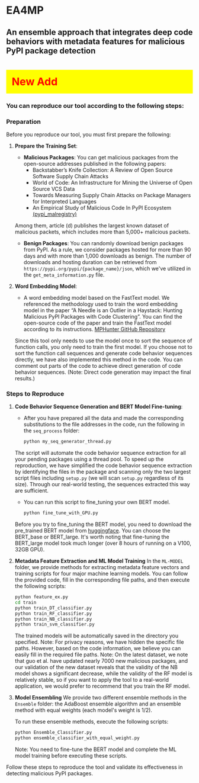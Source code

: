 # EA4MP
## An ensemble approach that integrates deep code behaviors with metadata features for malicious PyPI package detection

<h1 style="background-color: yellow; color: red; padding: 15px;">New Add</h1>



### You can reproduce our tool according to the following steps:

### Preparation
Before you reproduce our tool, you must first prepare the following:

1. **Prepare the Training Set**:
    - **Malicious Packages**: You can get malicious packages from the open-source addresses published in the following papers:
        - Backstabber’s Knife Collection: A Review of Open Source Software Supply Chain Attacks
        - World of Code: An Infrastructure for Mining the Universe of Open Source VCS Data
        - Towards Measuring Supply Chain Attacks on Package Managers for Interpreted Languages
        - An Empirical Study of Malicious Code In PyPI Ecosystem [(pypi_malregistry)](https://github.com/lxyeternal/pypi_malregistry)
   
    Among them, article (d) publishes the largest known dataset of malicious packets, which includes more than 5,000+ malicious packets.

    - **Benign Packages**: You can randomly download benign packages from PyPI. As a rule, we consider packages hosted for more than 90 days and with more than 1,000 downloads as benign. The number of downloads and hosting duration can be retrieved from `https://pypi.org/pypi/{package_name}/json`, which we've utilized in the `get_meta_information.py` file.

2. **Word Embedding Model**:
    - A word embedding model based on the FastText model. We referenced the methodology used to train the word embedding model in the paper “A Needle is an Outlier in a Haystack: Hunting Malicious PyPI Packages with Code Clustering”. You can find the open-source code of the paper and train the FastText model according to its instructions.
    [MPHunter GitHub Repository](https://github.com/rwnbiad105/MPHunter)

    Since this tool only needs to use the model once to sort the sequence of function calls, you only need to train the first model. If you choose not to sort the function call sequences and generate code behavior sequences directly, we have also implemented this method in the code. You can comment out parts of the code to achieve direct generation of code behavior sequences. (Note: Direct code generation may impact the final results.)

### Steps to Reproduce

1. **Code Behavior Sequence Generation and BERT Model Fine-tuning**:
    - After you have prepared all the data and made the corresponding substitutions to the file addresses in the code, run the following in the `seq_process` folder:
      ```sh
      python my_seq_generator_thread.py
      ```
    The script will automate the code behavior sequence extraction for all your pending packages using a thread pool. To speed up the reproduction, we have simplified the code behavior sequence extraction by identifying the files in the package and scanning only the two largest script files including `setup.py` (we will scan `setup.py` regardless of its size). Through our real-world testing, the sequences extracted this way are sufficient.

   - You can run this script to fine_tuning your own BERT model.
     ```sh
     python fine_tune_with_GPU.py
     ```
    Before you try to fine_tuning the BERT model, you need to download the pre_trained BERT model from [huggingface](https://huggingface.co/google-bert). You can choose the BERT_base or BERT_large.  It's worth noting that fine-tuning the BERT_large model took much longer (over 8 hours of running on a V100, 32GB GPU).

2. **Metadata Feature Extraction and ML Model Training**
    In the `ML-MODEL` folder, we provide methods for extracting metadata feature vectors and training scripts for four major machine learning models. You can follow the provided code, fill in the corresponding file paths, and then execute the following scripts:

    ```sh
    python feature_ex.py
    cd train
    python train_DT_classifier.py
    python train_RF_classifier.py
    python train_NB_classifier.py
    python train_svm_classifier.py
    ```
    The trained models will be automatically saved in the directory you specified.
    Note: For privacy reasons, we have hidden the specific file paths. However, based on the code information, we believe you can easily fill in the required file paths.
    Note: On the latest dataset, we note that guo et al. have updated nearly 7000 new malicious packages, and our validation of the new dataset reveals that the validity of the NB model shows a significant decrease, while the validity of the RF model is relatively stable, so if you want to apply the tool to a real-world application, we would prefer to recommend that you train the RF model.
4. **Model Ensembling**
    We provide two different ensemble methods in the `Ensemble` folder: the AdaBoost ensemble algorithm and an ensemble method with equal weights (each model's weight is 1/2).

    To run these ensemble methods, execute the following scripts:

    ```sh
    python Ensemble_Classifier.py
    python ensemble_classifier_with_equal_weight.py
    ```

    Note: You need to fine-tune the BERT model and complete the ML model training before executing these scripts.

Follow these steps to reproduce the tool and validate its effectiveness in detecting malicious PyPI packages.
